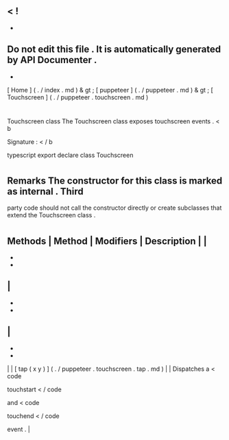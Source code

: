 <
!
-
-
Do
not
edit
this
file
.
It
is
automatically
generated
by
API
Documenter
.
-
-
>
[
Home
]
(
.
/
index
.
md
)
&
gt
;
[
puppeteer
]
(
.
/
puppeteer
.
md
)
&
gt
;
[
Touchscreen
]
(
.
/
puppeteer
.
touchscreen
.
md
)
#
#
Touchscreen
class
The
Touchscreen
class
exposes
touchscreen
events
.
<
b
>
Signature
:
<
/
b
>
typescript
export
declare
class
Touchscreen
#
#
Remarks
The
constructor
for
this
class
is
marked
as
internal
.
Third
-
party
code
should
not
call
the
constructor
directly
or
create
subclasses
that
extend
the
Touchscreen
class
.
#
#
Methods
|
Method
|
Modifiers
|
Description
|
|
-
-
-
|
-
-
-
|
-
-
-
|
|
[
tap
(
x
y
)
]
(
.
/
puppeteer
.
touchscreen
.
tap
.
md
)
|
|
Dispatches
a
<
code
>
touchstart
<
/
code
>
and
<
code
>
touchend
<
/
code
>
event
.
|
